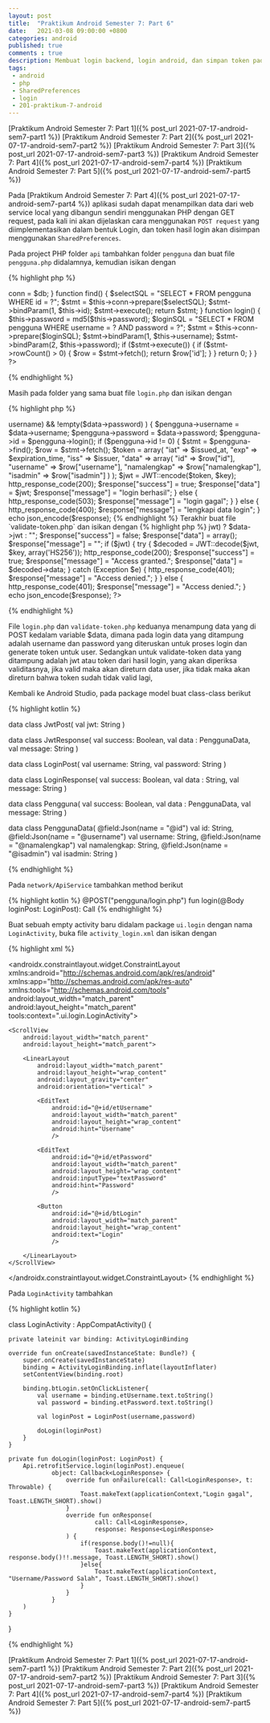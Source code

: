 ```yaml
---
layout: post
title:  "Praktikum Android Semester 7: Part 6"
date:   2021-03-08 09:00:00 +0800
categories: android
published: true
comments : true
description: Membuat login backend, login android, dan simpan token pada SharedPreferences
tags: 
 - android
 - php
 - SharedPreferences
 - login
 - 201-praktikum-7-android
---
```


[Praktikum Android Semester 7: Part 1]({% post_url 2021-07-17-android-sem7-part1 %})
[Praktikum Android Semester 7: Part 2]({% post_url 2021-07-17-android-sem7-part2 %})
[Praktikum Android Semester 7: Part 3]({% post_url 2021-07-17-android-sem7-part3 %})
[Praktikum Android Semester 7: Part 4]({% post_url 2021-07-17-android-sem7-part4 %})
[Praktikum Android Semester 7: Part 5]({% post_url 2021-07-17-android-sem7-part5 %})

Pada [Praktikum Android Semester 7: Part 4]({% post_url 2021-07-17-android-sem7-part4 %}) aplikasi sudah dapat menampilkan data dari web service local yang dibangun sendiri menggunakan PHP dengan GET request, pada kali ini akan dijelaskan cara menggunakan `POST request` yang diimplementasikan dalam bentuk Login, dan token hasil login akan disimpan menggunakan `SharedPreferences`.

Pada project PHP folder `api` tambahkan folder `pengguna` dan buat file `pengguna.php` didalamnya, kemudian isikan dengan

{% highlight  php %}
<?php
class Pengguna
{

  private $conn;
  public $id;
  public $username;
  public $password;
  public $namalengkap;
  public $isadmin;

  public function __construct($db)
  {
    $this->conn = $db;
  }

    function find()
    {
        $selectSQL = "SELECT * FROM pengguna WHERE id = ?";
        $stmt = $this->conn->prepare($selectSQL);
        $stmt->bindParam(1, $this->id);
        $stmt->execute();

        return $stmt;
    }

    function login()
    {

        $this->password = md5($this->password);

        $loginSQL = "SELECT * FROM pengguna WHERE username = ? AND password = ?";
        $stmt = $this->conn->prepare($loginSQL);
        $stmt->bindParam(1, $this->username);
        $stmt->bindParam(2, $this->password);
        if ($stmt->execute()) {
            if ($stmt->rowCount() > 0) {
                $row = $stmt->fetch();
                return $row['id'];
            }
        }

        return 0;
    }

}
?>
{% endhighlight %}

Masih pada folder yang sama buat file `login.php` dan isikan dengan

{% highlight  php %}
<?php
include_once "../../config/api-header.php";
include_once "pengguna.php";

include_once '../../config/api-core.php';
include_once '../../config/php-jwt-master/src/BeforeValidException.php';
include_once '../../config/php-jwt-master/src/ExpiredException.php';
include_once '../../config/php-jwt-master/src/SignatureInvalidException.php';
include_once '../../config/php-jwt-master/src/JWT.php';

use \Firebase\JWT\JWT;

$pengguna = new Pengguna($db);
$data = json_decode(file_get_contents("php://input"));

$response["success"] = false;
$response["data"] = array();
$response["message"] = "";

if (
    !empty($data->username) &&
    !empty($data->password)
) {
    $pengguna->username = $data->username;
    $pengguna->password = $data->password;
    $pengguna->id = $pengguna->login();
    if ($pengguna->id != 0) {

        $stmt = $pengguna->find();
        $row = $stmt->fetch();
        $token = array(
            "iat" => $issued_at,
            "exp" => $expiration_time,
            "iss" => $issuer,
            "data" => array(
                "id" => $row["id"],
                "username" => $row["username"],
                "namalengkap" => $row["namalengkap"],
                "isadmin" => $row["isadmin"]
            )
        );

        $jwt = JWT::encode($token, $key);

        http_response_code(200);
        $response["success"] = true;
        $response["data"] = $jwt;
        $response["message"] = "login berhasil";
    } else {
        http_response_code(503);
        $response["message"] = "login gagal";
    }
} else {

    http_response_code(400);
    $response["message"] = "lengkapi data login";
}
echo json_encode($response);
{% endhighlight %}

Terakhir buat file `validate-token.php` dan isikan dengan

{% highlight  php %}

<?php
include_once "../../config/api-header.php";
include_once "pengguna.php";

include_once '../../config/api-core.php';
include_once '../../config/php-jwt-master/src/BeforeValidException.php';
include_once '../../config/php-jwt-master/src/ExpiredException.php';
include_once '../../config/php-jwt-master/src/SignatureInvalidException.php';
include_once '../../config/php-jwt-master/src/JWT.php';

use \Firebase\JWT\JWT;

$pengguna = new Pengguna($db);
$data = json_decode(file_get_contents("php://input"));
$jwt = isset($data->jwt) ? $data->jwt : "";

$response["success"] = false;
$response["data"] = array();
$response["message"] = "";

if ($jwt) {
    try {
        $decoded = JWT::decode($jwt, $key, array('HS256'));

        http_response_code(200);
        $response["success"] = true;
        $response["message"] = "Access granted.";
        $response["data"] = $decoded->data;
    } catch (Exception $e) {
        http_response_code(401);
        $response["message"] = "Access denied.";
    }
} else {
    http_response_code(401);
    $response["message"] = "Access denied.";
}
echo json_encode($response);
?>
{% endhighlight %}

File `login.php` dan `validate-token.php` keduanya menampung data yang di POST kedalam variable $data, dimana pada login data yang ditampung adalah username dan password yang diteruskan untuk proses login dan generate token untuk user. Sedangkan untuk validate-token data yang ditampung adalah jwt atau token dari hasil login, yang akan diperiksa validitasnya, jika valid maka akan direturn data user, jika tidak maka akan direturn bahwa token sudah tidak valid lagi,

Kembali ke Android Studio, pada package model buat class-class berikut

{% highlight  kotlin %}

data class JwtPost(
        val jwt: String
)

data class JwtResponse(
        val success: Boolean,
        val data : PenggunaData,
        val message: String
)

data class LoginPost(
        val username: String,
        val password: String
)

data class LoginResponse(
        val success: Boolean,
        val data : String,
        val message: String
)

data class Pengguna(
    val success: Boolean,
    val data : PenggunaData,
    val message: String
)

data class PenggunaData(
        @field:Json(name = "@id")
        val id: String,
        @field:Json(name = "@username")
        val username: String,
        @field:Json(name = "@namalengkap")
        val namalengkap: String,
        @field:Json(name = "@isadmin")
        val isadmin: String
)

{% endhighlight %}

Pada `network/ApiService` tambahkan method berikut

{% highlight  kotlin %}
@POST("pengguna/login.php")
fun login(@Body loginPost: LoginPost): Call<LoginResponse>
{% endhighlight %}

Buat sebuah empty activity baru didalam package `ui.login` dengan nama `LoginActivity`, buka file `activity_login.xml` dan isikan dengan

{% highlight  xml %}
<?xml version="1.0" encoding="utf-8"?>
<androidx.constraintlayout.widget.ConstraintLayout xmlns:android="http://schemas.android.com/apk/res/android"
    xmlns:app="http://schemas.android.com/apk/res-auto"
    xmlns:tools="http://schemas.android.com/tools"
    android:layout_width="match_parent"
    android:layout_height="match_parent"
    tools:context=".ui.login.LoginActivity">

    <ScrollView
        android:layout_width="match_parent"
        android:layout_height="match_parent">

        <LinearLayout
            android:layout_width="match_parent"
            android:layout_height="wrap_content"
            android:layout_gravity="center"
            android:orientation="vertical" >

            <EditText
                android:id="@+id/etUsername"
                android:layout_width="match_parent"
                android:layout_height="wrap_content"
                android:hint="Username"
                />

            <EditText
                android:id="@+id/etPassword"
                android:layout_width="match_parent"
                android:layout_height="wrap_content"
                android:inputType="textPassword"
                android:hint="Password"
                />

            <Button
                android:id="@+id/btLogin"
                android:layout_width="match_parent"
                android:layout_height="wrap_content"
                android:text="Login"
                />

        </LinearLayout>
    </ScrollView>
</androidx.constraintlayout.widget.ConstraintLayout>
{% endhighlight %}

Pada `LoginActivity` tambahkan

{% highlight  kotlin %}

class LoginActivity : AppCompatActivity() {

    private lateinit var binding: ActivityLoginBinding

    override fun onCreate(savedInstanceState: Bundle?) {
        super.onCreate(savedInstanceState)
        binding = ActivityLoginBinding.inflate(layoutInflater)
        setContentView(binding.root)

        binding.btLogin.setOnClickListener{
            val username = binding.etUsername.text.toString()
            val password = binding.etPassword.text.toString()

            val loginPost = LoginPost(username,password)

            doLogin(loginPost)
        }
    }

    private fun doLogin(loginPost: LoginPost) {
        Api.retrofitService.login(loginPost).enqueue(
                object: Callback<LoginResponse> {
                    override fun onFailure(call: Call<LoginResponse>, t: Throwable) {
                        Toast.makeText(applicationContext,"Login gagal", Toast.LENGTH_SHORT).show()
                    }
                    override fun onResponse(
                            call: Call<LoginResponse>,
                            response: Response<LoginResponse>
                    ) {
                        if(response.body()!=null){
                            Toast.makeText(applicationContext, response.body()!!.message, Toast.LENGTH_SHORT).show()
                        }else{
                            Toast.makeText(applicationContext, "Username/Password Salah", Toast.LENGTH_SHORT).show()
                        }
                    }
                }
        )
    }
}

{% endhighlight %}



[Praktikum Android Semester 7: Part 1]({% post_url 2021-07-17-android-sem7-part1 %})
[Praktikum Android Semester 7: Part 2]({% post_url 2021-07-17-android-sem7-part2 %})
[Praktikum Android Semester 7: Part 3]({% post_url 2021-07-17-android-sem7-part3 %})
[Praktikum Android Semester 7: Part 4]({% post_url 2021-07-17-android-sem7-part4 %})
[Praktikum Android Semester 7: Part 5]({% post_url 2021-07-17-android-sem7-part5 %})